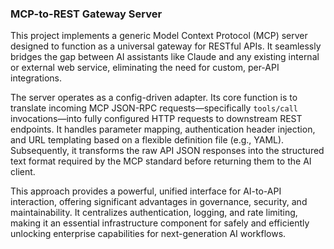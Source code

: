 ### MCP-to-REST Gateway Server

This project implements a generic Model Context Protocol (MCP) server designed to function as a universal gateway for RESTful APIs. It seamlessly bridges the gap between AI assistants like Claude and any existing internal or external web service, eliminating the need for custom, per-API integrations.

The server operates as a config-driven adapter. Its core function is to translate incoming MCP JSON-RPC requests—specifically `tools/call` invocations—into fully configured HTTP requests to downstream REST endpoints. It handles parameter mapping, authentication header injection, and URL templating based on a flexible definition file (e.g., YAML). Subsequently, it transforms the raw API JSON responses into the structured text format required by the MCP standard before returning them to the AI client.

This approach provides a powerful, unified interface for AI-to-API interaction, offering significant advantages in governance, security, and maintainability. It centralizes authentication, logging, and rate limiting, making it an essential infrastructure component for safely and efficiently unlocking enterprise capabilities for next-generation AI workflows.
